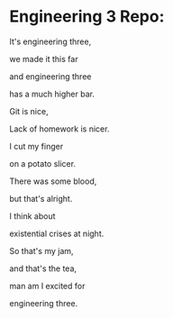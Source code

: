 # Engineering 3 Repo:

It's engineering three,

we made it this far

and engineering three

has a much higher bar.


Git is nice,

Lack of homework is nicer.

I cut my finger 

on a potato slicer.


There was some blood,

but that's alright.

I think about 

existential crises at night.


So that's my jam,

and that's the tea,

man am I excited for

engineering three. 

